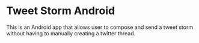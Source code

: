# Tweet Storm Android
This is an Android app that allows user to compose and send a tweet storm without having to manually creating a twitter thread.

